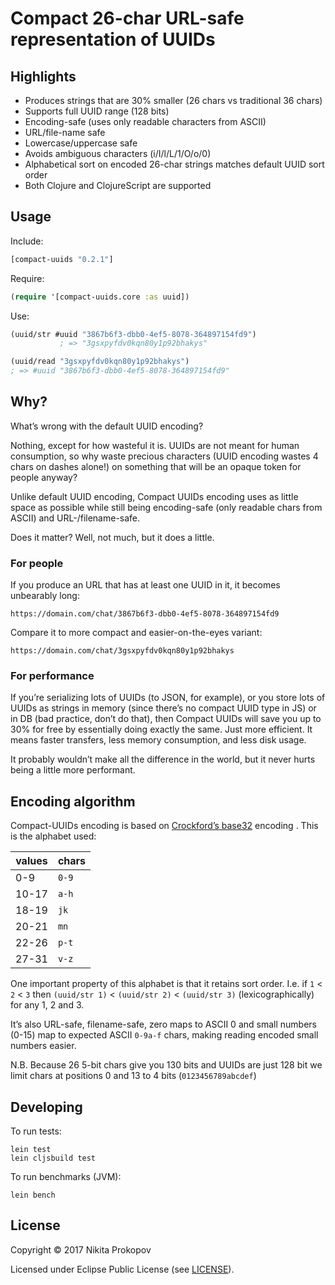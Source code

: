 # Compact 26-char URL-safe representation of UUIDs

## Highlights

- Produces strings that are 30% smaller (26 chars vs traditional 36 chars)
- Supports full UUID range (128 bits)
- Encoding-safe (uses only readable characters from ASCII)
- URL/file-name safe
- Lowercase/uppercase safe
- Avoids ambiguous characters (i/I/l/L/1/O/o/0)
- Alphabetical sort on encoded 26-char strings matches default UUID sort order
- Both Clojure and ClojureScript are supported

## Usage

Include:

```clojure
[compact-uuids "0.2.1"]
```

Require:

```clojure
(require '[compact-uuids.core :as uuid])
```

Use:

```clojure
(uuid/str #uuid "3867b6f3-dbb0-4ef5-8078-364897154fd9")
           ; => "3gsxpyfdv0kqn80y1p92bhakys"

(uuid/read "3gsxpyfdv0kqn80y1p92bhakys")
; => #uuid "3867b6f3-dbb0-4ef5-8078-364897154fd9"
```

## Why?

What’s wrong with the default UUID encoding?

Nothing, except for how wasteful it is. UUIDs are not meant for human consumption, so why waste precious characters (UUID encoding wastes 4 chars on dashes alone!) on something that will be an opaque token for people anyway?

Unlike default UUID encoding, Compact UUIDs encoding uses as little space as possible while still being encoding-safe (only readable chars from ASCII) and URL-/filename-safe.

Does it matter? Well, not much, but it does a little.

### For people

If you produce an URL that has at least one UUID in it, it becomes unbearably long:

```
https://domain.com/chat/3867b6f3-dbb0-4ef5-8078-364897154fd9
```

Compare it to more compact and easier-on-the-eyes variant:

```
https://domain.com/chat/3gsxpyfdv0kqn80y1p92bhakys
```

### For performance

If you’re serializing lots of UUIDs (to JSON, for example), or you store lots of UUIDs as strings in memory (since there’s no compact UUID type in JS) or in DB (bad practice, don’t do that), then Compact UUIDs will save you up to 30% for free by essentially doing exactly the same. Just more efficient. It means faster transfers, less memory consumption, and less disk usage.

It probably wouldn’t make all the difference in the world, but it never hurts being a little more performant.

## Encoding algorithm

Compact-UUIDs encoding is based on [Crockford’s base32](http://www.crockford.com/wrmg/base32.html) encoding
. This is the alphabet used:

| values | chars |
| ------ | ----- |
| 0-9    | `0-9` |
| 10-17  | `a-h` |
| 18-19  | `jk`  |
| 20-21  | `mn`  |
| 22-26  | `p-t` |
| 27-31  | `v-z` |

One important property of this alphabet is that it retains sort order. I.e. if `1` < `2` < `3` then `(uuid/str 1)` < `(uuid/str 2)` < `(uuid/str 3)` (lexicographically) for any 1, 2 and 3.

It’s also URL-safe, filename-safe, zero maps to ASCII 0 and small numbers (0-15) map to expected ASCII `0-9a-f` chars, making reading encoded small numbers easier.

N.B. Because 26 5-bit chars give you 130 bits and UUIDs are just 128 bit we limit chars at positions 0 and 13 to 4 bits (`0123456789abcdef`)

## Developing

To run tests:

```
lein test
lein cljsbuild test
```

To run benchmarks (JVM):

```
lein bench
```

## License

Copyright © 2017 Nikita Prokopov

Licensed under Eclipse Public License (see [LICENSE](LICENSE)).
